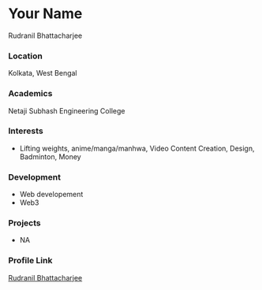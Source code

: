 # Your Name
Rudranil Bhattacharjee
### Location

Kolkata, West Bengal

### Academics

Netaji Subhash Engineering College

### Interests

- Lifting weights, anime/manga/manhwa, Video Content Creation, Design, Badminton, Money

### Development

- Web developement
- Web3

### Projects

- NA

### Profile Link

[Rudranil Bhattacharjee](https://github.com/exotic123567)